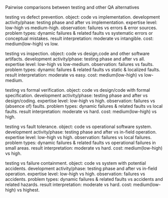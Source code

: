 Pairwise comparisons between testing and other QA alternatives

testing vs defect prevention.
object: code vs implementation.
development activity/phase: testing phase and after vs implementation.
expertise level: low-high vs medium-high.
observation: failures vs errors & error sources.
problem types: dynamic failures & related faults vs systematic errors or conceptual mistakes.
result interpretation: moderate vs intangible.
cost: medium(low-high) vs low.
 
testing vs inspection.
object: code vs design,code and other software artifacts.
development activity/phase: testing phase and after vs all.
expertise level: low-high vs low-medium.
observation: failures vs faults.
problem types: dynamic failures & related faults vs static & localized faults.
result interpretation: moderate vs easy.
cost: medium(low-high) vs low-medium.

testing vs formal verification.
object: code vs design/code with formal specification.
development activity/phase: testing phase and after vs design/coding.
expertise level: low-high vs high.
observation: failures vs (absence of) faults.
problem types: dynamic failures & related faults vs local faults.
result interpretation: moderate vs hard.
cost: medium(low-high) vs high.

testing vs fault tolerance.
object: code vs operational software system.
development activity/phase: testing phase and after vs in-field operation.
expertise level: low-high vs high.
observation: failures vs local failures.
problem types: dynamic failures & related faults vs operational failures in small areas.
result interpretation: moderate vs hard.
cost: medium(low-high) vs high.

testing vs failure containment.
object: code vs system with potential accidents.
development activity/phase: testing phase and after vs in-field operation.
expertise level: low-high vs high.
observation: failures vs accidents.
problem types: dynamic failures & related faults vs accidents and related hazards.
result interpretation: moderate vs hard.
cost: medium(low-high) vs highest.
